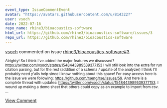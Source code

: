 ```yaml
---
event_type: IssueCommentEvent
avatar: "https://avatars.githubusercontent.com/u/814322?"
user: vsoch
date: 2022-07-16
repo_name: rhine3/bioacoustics-software
html_url: https://github.com/rhine3/bioacoustics-software/issues/3
repo_url: https://github.com/rhine3/bioacoustics-software
---
```


<a href='https://github.com/vsoch' target='_blank'>vsoch</a> commented on issue <a href='https://github.com/rhine3/bioacoustics-software/issues/3' target='_blank'>rhine3/bioacoustics-software#3</a>.

<small>Alrighty! So I think I've added the major features we discussed? https://twitter.com/vsoch/status/1548443989539377153 I will still look into the extra for run citation parsing, but for the rest (addition of a schema / update of the analyzer) I think I'll probably need y'alls help since I know nothing about this space! For easy access here is the issue we were following: https://github.com/rseng/rse/issues/59. And here is a complete thread with updates: https://twitter.com/vsoch/status/1548443989539377153. I wound up making a demo sheet that others could copy as an example to import from csv....</small>

<a href='https://github.com/rhine3/bioacoustics-software/issues/3' target='_blank'>View Comment</a>
